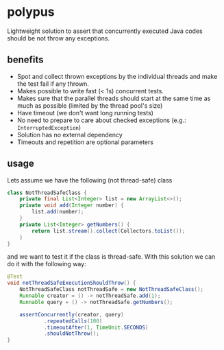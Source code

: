 # polypus
Lightweight solution to assert that concurrently executed Java codes should be not throw any exceptions.

## benefits
* Spot and collect thrown exceptions by the individual threads and make the test fail if any thrown.
* Makes possible to write fast (< 1s) concurrent tests.
* Makes sure that the parallel threads should start at the same time as much as possible
  (limited by the thread pool's size)
* Have timeout (we don't want long running tests)
* No need to prepare to care about checked exceptions (e.g.: `InterruptedException`)
* Solution has no external dependency
* Timeouts and repetition are optional parameters

## usage

Lets assume we have the following (not thread-safe) class

```java
class NotThreadSafeClass {
    private final List<Integer> list = new ArrayList<>();
    private void add(Integer number) {
        list.add(number);
    }
    private List<Integer> getNumbers() {
        return list.stream().collect(Collectors.toList());
    }
}
```
and we want to test it if the class is thread-safe.
With this solution we can do it with the following way:
```java
@Test
void notThreadSafeExecutionShouldThrow() {
    NotThreadSafeClass notThreadSafe = new NotThreadSafeClass();
    Runnable creator = () -> notThreadSafe.add(1);
    Runnable query = () -> notThreadSafe.getNumbers();

    assertConcurrently(creator, query)
            .repeatedCalls(100)
            .timeoutAfter(1, TimeUnit.SECONDS)
            .shouldNotThrow();
}
```